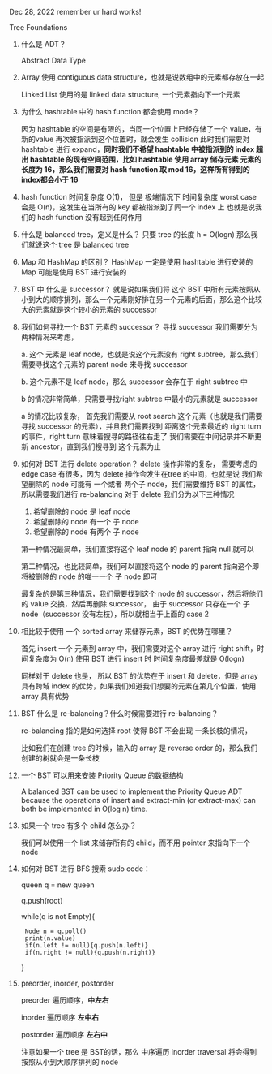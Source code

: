 Dec 28, 2022 remember ur hard works!

Tree Foundations

1. 什么是 ADT？ 
   
   Abstract Data Type

   
2. Array 使用 contiguous data structure，也就是说数组中的元素都存放在一起
   
   Linked List 使用的是 linked data structure, 一个元素指向下一个元素


3. 为什么 hashtable 中的 hash function 都会使用 mode？
   
   因为 hashtable 的空间是有限的，当同一个位置上已经存储了一个 value，有新的value 再次被指派到这个位置时，就会发生 collision
   此时我们需要对hashtable 进行 expand，**同时我们不希望 hashtable 中被指派到的 index 超出 hashtable 的现有空间范围，比如 hashtable 使用 array 储存元素
   元素的长度为 16，那么我们需要对 hash function 取 mod 16，这样所有得到的 index都会小于 16**
   

4. hash function 时间复杂度 O(1)， 但是 极端情况下 时间复杂度 worst case 会是 O(n)，这发生在当所有的 key 都被指派到了同一个 index 上
   也就是说我们的 hash function 没有起到任何作用
   

5. 什么是 balanced tree，定义是什么？
   只要 tree 的长度 h = O(logn) 那么我们就说这个 tree 是 balanced tree
   
   
6. Map 和 HashMap 的区别？
   HashMap 一定是使用 hashtable 进行安装的
   Map 可能是使用 BST 进行安装的
   

7. BST 中 什么是 successor？ 
   就是说如果我们将 这个 BST 中所有元素按照从小到大的顺序排列，那么一个元素刚好排在另一个元素的后面，那么这个比较大的元素就是这个较小的元素的 successor
   

8. 我们如何寻找一个 BST 元素的 successor？
   寻找 successor 我们需要分为两种情况来考虑， 
   
   a. 这个 元素是 leaf node，也就是说这个元素没有 right subtree，那么我们需要寻找这个元素的 parent node 来寻找 successor
   
   b. 这个元素不是 leaf node，那么 successor 会存在于 right subtree 中
   
   b 的情况非常简单，只需要寻找right subtree 中最小的元素就是 successor
   
   a 的情况比较复杂， 首先我们需要从 root search 这个元素（也就是我们需要寻找 successor 的元素），并且我们需要找到 距离这个元素最近的 right turn 的事件，right turn 意味着搜寻的路径往右走了
   我们需要在中间记录并不断更新 ancestor，直到我们搜寻到 这个元素为止


9. 如何对 BST 进行 delete operation？
   delete 操作非常的复杂， 需要考虑的 edge case 有很多，因为 delete 操作会发生在tree 的中间，也就是说 我们希望删除的 node 可能有 一个或者 两个子 node，我们需要维持 BST 的属性，所以需要我们进行 re-balancing
   对于 delete 我们分为以下三种情况
   1. 希望删除的 node 是 leaf node
   2. 希望删除的 node 有一个 子 node 
   3. 希望删除的 node 有两个 子 node
   
   第一种情况最简单，我们直接将这个 leaf node 的 parent 指向 null 就可以

   第二种情况，也比较简单，我们可以直接将这个 node 的 parent 指向这个即将被删除的 node 的唯一一个 子 node 即可

   最复杂的是第三种情况，我们需要找到这个 node 的 successor，然后将他们的 value 交换，然后再删除 successor， 由于 successor 只存在一个 子 node（successor 没有左枝），所以就相当于上面的 case 2


10. 相比较于使用 一个 sorted array 来储存元素，BST 的优势在哪里？

      首先 insert 一个 元素到 array 中，我们需要对这个 array 进行 right shift，时间复杂度为 O(n)
      使用 BST 进行 insert 时 时间复杂度最差就是 O(logn)

      同样对于 delete 也是， 所以 BST 的优势在于 insert 和 delete，但是 array 具有跨域 index 的优势，如果我们知道我们想要的元素在第几个位置，使用 array 具有优势


11. BST 什么是 re-balancing？什么时候需要进行 re-balancing？
      
      re-balancing 指的是如何选择 root 使得 BST 不会出现 一条长枝的情况，
    
      比如我们在创建 tree 的时候，输入的 array 是 reverse order 的，那么我们创建的树就会是一条长枝


12. 一个 BST 可以用来安装 Priority Queue 的数据结构

      A balanced BST can be used to implement the Priority Queue ADT because the operations of insert and extract-min (or extract-max) can both be implemented in O(log n) time.  

13. 如果一个 tree 有多个 child 怎么办？

      我们可以使用一个 list 来储存所有的 child，而不用 pointer 来指向下一个 node

14. 如何对 BST 进行 BFS 搜索
      sudo code：
       
      queen q = new queen
   
      q.push(root)
   
      while(q is not Empty){
   
         Node n = q.poll()
         print(n.value)
         if(n.left != null){q.push(n.left)}
         if(n.right != null){q.push(n.right)}
      }

15. preorder, inorder, postorder

      preorder 遍历顺序，**中左右**
   
      inorder 遍历顺序 **左中右**
   
      postorder 遍历顺序 **左右中**

      注意如果一个 tree 是 BST的话，那么 中序遍历 inorder traversal 将会得到 按照从小到大顺序排列的 node
